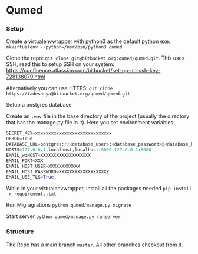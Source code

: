 # Qumed

### Setup
Create a virtualenvwrapper with python3 as the default python exe:
`mkvirtualenv --python=/usr/bin/python3 qumed`

Clone the repo:
`git clone git@bitbucket.org:qumed/qumed.git`.
This uses SSH, read this to setup SSH on your system: https://confluence.atlassian.com/bitbucket/set-up-an-ssh-key-728138079.html

Alternatively you can use HTTPS:
`git clone https://tadesanya@bitbucket.org/qumed/qumed.git`

Setup a postgres database

Create an `.env` file in the base directory of the project (usually the directory that has the manage.py file in it).
Here you set environment variables:
```python
SECRET_KEY=xxxxxxxxxxxxxxxxxxxxxxxxxxxxx
DEBUG=True
DATABASE_URL=postgres://<database_user>:<database_password>@<database_host>:<database_port>/<database_name>
HOSTS=127.0.0.1,localhost,localhost:8000,127.0.0.1:8000
EMAIL_wdHOST=XXXXXXXXXXXXXXXXXXX
EMAIL_PORT=XXX
EMAIL_HOST_USER=XXXXXXXXXXXX
EMAIL_HOST_PASSWORD=XXXXXXXXXXXXXXXXXXX
EMAIL_USE_TLS=True
```

While in your virtualenvwrapper, install all the packages needed
`pip install -r requirements.txt`

Run Migragrations `python qumed/manage.py migrate`

Start server `python qumed/manage.py runserver`

### Structure
The Repo has a main branch `master`. 
All other branches checkout from it.